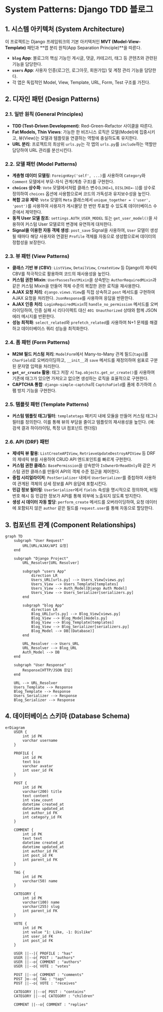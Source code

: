 # System Patterns: Django TDD 블로그

## 1. 시스템 아키텍처 (System Architecture)

이 프로젝트는 Django 프레임워크의 기본 아키텍처인 **MVT (Model-View-Template)** 패턴과 **앱 분리 원칙(App Separation Principle)**을 따른다.

- **`blog` App**: 블로그의 핵심 기능인 게시글, 댓글, 카테고리, 태그 등 콘텐츠와 관련된 기능을 담당한다.
- **`users` App**: 사용자 인증(로그인, 로그아웃, 회원가입) 및 계정 관리 기능을 담당한다.
- 각 앱은 독립적인 Model, View, Template, URL, Form, Test 구조를 가진다.

## 2. 디자인 패턴 (Design Patterns)

### 2.1. 일반 원칙 (General Principles)

- **TDD (Test-Driven Development)**: Red-Green-Refactor 사이클을 따른다.
- **Fat Models, Thin Views**: 가능한 한 비즈니스 로직은 모델(Model)에 집중시키고, 뷰(View)는 모델과 템플릿을 연결하는 역할에 충실하도록 유지한다.
- **URL 분리**: 프로젝트의 최상위 `urls.py`는 각 앱의 `urls.py`를 `include`하는 역할만 담당하여 URL 관리를 분산시킨다.

### 2.2. 모델 패턴 (Model Patterns)

- **계층형 데이터 모델링**: `ForeignKey('self', ...)`를 사용하여 `Category`와 `Comment` 모델에서 부모-자식 관계(계층 구조)를 구현한다.
- **`choices` 상수화**: `Vote` 모델에서처럼 클래스 변수(`LIKE=1`, `DISLIKE=-1`)를 상수로 정의하여 `choices` 옵션에 사용함으로써 코드의 가독성과 유지보수성을 높인다.
- **복합 고유 제약**: `Vote` 모델의 `Meta` 클래스에서 `unique_together = ('user', 'post')`를 사용하여 사용자가 게시물당 한 번만 투표할 수 있도록 데이터베이스 수준에서 제약한다.
- **동적 User 모델 참조**: `settings.AUTH_USER_MODEL` 또는 `get_user_model()`을 사용하여 커스텀 User 모델로의 변경에 유연하게 대처한다.
- **Signal을 이용한 자동 객체 생성**: `post_save` Signal을 사용하여, `User` 모델이 생성될 때마다 해당 사용자와 연결된 `Profile` 객체를 자동으로 생성함으로써 데이터의 정합성을 보장한다.

### 2.3. 뷰 패턴 (View Patterns)

- **클래스 기반 뷰 (CBV)**: `ListView`, `DetailView`, `CreateView` 등 Django의 제네릭 CBV를 적극적으로 활용하여 코드의 재사용성을 높인다.
- **커스텀 권한 Mixin**: `UserPassesTestMixin`을 상속받는 `AuthorRequiredMixin`과 같은 커스텀 Mixin을 만들어 객체 수준의 복잡한 권한 로직을 재사용한다.
- **AJAX 요청 처리**: `django.views.View`를 직접 상속하고 `post` 메서드를 구현하여 AJAX 요청을 처리한다. `JsonResponse`를 사용하여 응답을 반환한다.
- **AJAX 인증 처리**: `LoginRequiredMixin`의 `handle_no_permission` 메서드를 오버라이딩하여, 인증 실패 시 리다이렉트 대신 `401 Unauthorized` 상태와 함께 JSON 에러 메시지를 반환한다.
- **성능 최적화**: `select_related`와 `prefetch_related`를 사용하여 N+1 문제를 해결하고 데이터베이스 쿼리 성능을 최적화한다.

### 2.4. 폼 패턴 (Form Patterns)

- **M2M 필드 커스텀 처리**: `ModelForm`에서 Many-to-Many 관계 필드(`tags`)를 `CharField`로 오버라이딩하고, `__init__`과 `save` 메서드를 재정의하여 쉼표로 구분된 문자열 입력을 처리한다.
- **`get_or_create` 활용**: 태그 저장 시 `Tag.objects.get_or_create()`를 사용하여 기존에 태그가 있으면 가져오고 없으면 생성하는 로직을 효율적으로 구현한다.
- **CAPTCHA 통합**: `django-simple-captcha`의 `CaptchaField`를 폼에 추가하여 스팸 방지 기능을 구현한다.

### 2.5. 템플릿 패턴 (Template Patterns)

- **커스텀 템플릿 태그/필터**: `templatetags` 패키지 내에 모듈을 만들어 커스텀 태그나 필터를 정의한다. 이를 통해 뷰의 부담을 줄이고 템플릿의 재사용성을 높인다. (예: 검색 결과 하이라이팅, 특정 UI 컴포넌트 렌더링)

### 2.6. API (DRF) 패턴

- **제네릭 뷰 활용**: `ListCreateAPIView`, `RetrieveUpdateDestroyAPIView` 등 DRF의 제네릭 뷰를 사용하여 CRUD API 엔드포인트를 빠르게 구현한다.
- **커스텀 권한 클래스**: `BasePermission`을 상속받아 `IsOwnerOrReadOnly`와 같은 커스텀 권한 클래스를 만들어 API의 객체 수준 접근을 제어한다.
- **중첩 시리얼라이저**: `PostSerializer` 내에서 `UserSerializer`를 중첩하여 사용하여 관계된 객체의 상세 정보를 API 응답에 포함시킨다.
- **민감 정보 필터링**: `UserSerializer`에서 `fields` 속성을 명시적으로 정의하여, 비밀번호 해시 등 민감한 정보가 API를 통해 외부에 노출되지 않도록 방지한다.
- **생성 시 데이터 자동 할당**: `perform_create` 메서드를 오버라이딩하여, 요청 데이터에 포함되지 않은 `author` 같은 필드를 `request.user`를 통해 자동으로 할당한다.

## 3. 컴포넌트 관계 (Component Relationships)

```mermaid
graph TD
    subgraph "User Request"
        URL[URL/AJAX/API 요청]
    end

    subgraph "Django Project"
        URL_Resolver[URL Resolver]

        subgraph "users App"
            direction LR
            Users_URL[urls.py] --> Users_View[views.py]
            Users_View --> Users_Template[templates]
            Users_View --> Auth_Model[Django Auth Model]
            Users_View --> Users_Serializer[serializers.py]
        end

        subgraph "blog App"
            direction LR
            Blog_URL[urls.py] --> Blog_View[views.py]
            Blog_View --> Blog_Model[models.py]
            Blog_View --> Blog_Template[templates]
            Blog_View --> Blog_Serializer[serializers.py]
            Blog_Model --> DB[(Database)]
        end

        URL_Resolver --> Users_URL
        URL_Resolver --> Blog_URL
        Auth_Model --> DB
    end

    subgraph "User Response"
        Response[HTTP/JSON 응답]
    end

    URL --> URL_Resolver
    Users_Template --> Response
    Blog_Template --> Response
    Users_Serializer --> Response
    Blog_Serializer --> Response
```

## 4. 데이터베이스 스키마 (Database Schema)

```mermaid
erDiagram
    USER {
        int id PK
        varchar username
    }

    PROFILE {
        int id PK
        text bio
        varchar avatar
        int user_id FK
    }

    POST {
        int id PK
        varchar(200) title
        text content
        int view_count
        datetime created_at
        datetime updated_at
        int author_id FK
        int category_id FK
    }

    COMMENT {
        int id PK
        text text
        datetime created_at
        datetime updated_at
        int author_id FK
        int post_id FK
        int parent_id FK
    }

    TAG {
        int id PK
        varchar(50) name
    }

    CATEGORY {
        int id PK
        varchar(100) name
        varchar(255) slug
        int parent_id FK
    }

    VOTE {
        int id PK
        int value "1: Like, -1: Dislike"
        int user_id FK
        int post_id FK
    }

    USER ||--|{ PROFILE : "has"
    USER ||--o{ POST : "authors"
    USER ||--o{ COMMENT : "authors"
    USER ||--o{ VOTE : "votes"

    POST ||--o{ COMMENT : "comments"
    POST }o--o{ TAG : "tags"
    POST ||--o{ VOTE : "receives"

    CATEGORY ||--o{ POST : "contains"
    CATEGORY ||--o{ CATEGORY : "children"

    COMMENT ||--o{ COMMENT : "replies"
